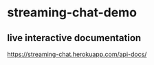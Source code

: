 # streaming-chat-demo

## live interactive documentation
https://streaming-chat.herokuapp.com/api-docs/